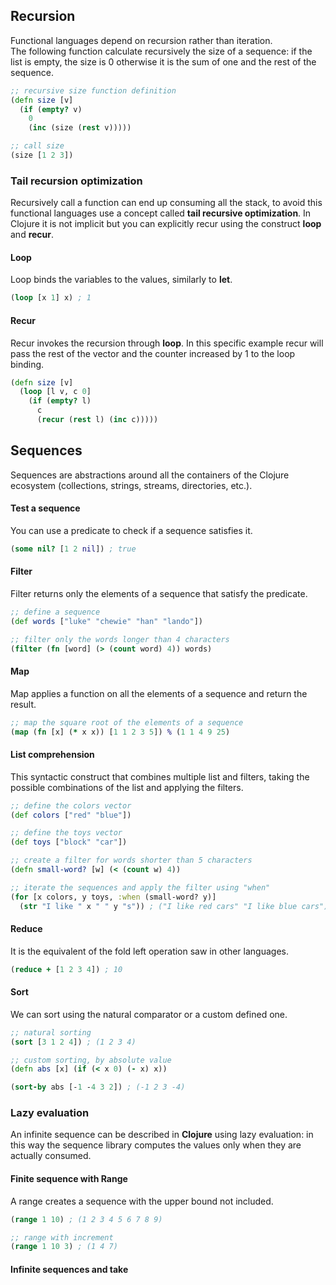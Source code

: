 ## Recursion
Functional languages depend on recursion rather than iteration.  
The following function calculate recursively the size of a sequence: if the list is empty, the size is 0 otherwise it is the sum of one and the rest of the sequence.
```clojure
;; recursive size function definition
(defn size [v]
  (if (empty? v)
    0
    (inc (size (rest v)))))

;; call size  
(size [1 2 3])
```
### Tail recursion optimization
Recursively call a function can end up consuming all the stack, to avoid this functional languages use a concept called **tail recursive optimization**. In Clojure it is not implicit but you can explicitly recur using the construct **loop** and **recur**.

#### Loop
Loop binds the variables to the values, similarly to **let**.
```clojure
(loop [x 1] x) ; 1
```

#### Recur
Recur invokes the recursion through **loop**. In this specific example recur will pass the rest of the vector and the counter increased by 1 to the loop binding.

```clojure
(defn size [v]
  (loop [l v, c 0]
    (if (empty? l)
      c
      (recur (rest l) (inc c)))))
```

## Sequences
Sequences are abstractions around all the containers of the Clojure ecosystem (collections, strings, streams, directories, etc.).

#### Test a sequence
You can use a predicate to check if a sequence satisfies it.

```clojure
(some nil? [1 2 nil]) ; true
```

#### Filter
Filter returns only the elements of a sequence that satisfy the predicate.

```clojure
;; define a sequence
(def words ["luke" "chewie" "han" "lando"])

;; filter only the words longer than 4 characters
(filter (fn [word] (> (count word) 4)) words)
```

#### Map
Map applies a function on all the elements of a sequence and return the result.

```clojure
;; map the square root of the elements of a sequence
(map (fn [x] (* x x)) [1 1 2 3 5]) % (1 1 4 9 25)
```

#### List comprehension
This syntactic construct that combines multiple list and filters, taking the possible combinations of the list and applying the filters.

```clojure
;; define the colors vector
(def colors ["red" "blue"])

;; define the toys vector
(def toys ["block" "car"])

;; create a filter for words shorter than 5 characters
(defn small-word? [w] (< (count w) 4))

;; iterate the sequences and apply the filter using "when"
(for [x colors, y toys, :when (small-word? y)]
  (str "I like " x " " y "s")) ; ("I like red cars" "I like blue cars")
```

#### Reduce
It is the equivalent of the fold left operation saw in other languages.

```clojure
(reduce + [1 2 3 4]) ; 10
```

#### Sort
We can sort using the natural comparator or a custom defined one.

```clojure
;; natural sorting
(sort [3 1 2 4]) ; (1 2 3 4)

;; custom sorting, by absolute value
(defn abs [x] (if (< x 0) (- x) x))

(sort-by abs [-1 -4 3 2]) ; (-1 2 3 -4)
```

### Lazy evaluation
An infinite sequence can be described in **Clojure** using lazy evaluation: in this way the sequence library computes the values only when they are actually consumed.

#### Finite sequence with Range
A range creates a sequence with the upper bound not included.

```clojure
(range 1 10) ; (1 2 3 4 5 6 7 8 9)

;; range with increment
(range 1 10 3) ; (1 4 7)
```

#### Infinite sequences and take
